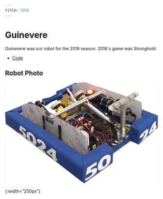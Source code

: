 ```yaml
---
title: 2016
---
```


# Guinevere
Guinevere was our robot for the 2016 season.
2016's game was Stronghold.

 - [Code](https://github.com/frc5024/Stronghold)

## Robot Photo
![robot]

[robot]: /assets/images/robots/guinevere.png
{:width="250px"}